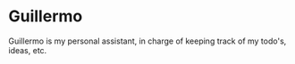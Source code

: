 # Guillermo
Guillermo is my personal assistant, in charge of keeping track of my todo's, ideas, etc.
